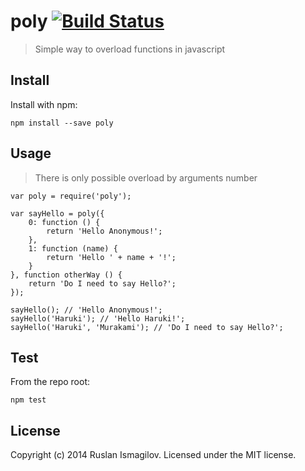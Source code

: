 # poly [![Build Status](https://secure.travis-ci.org/user/poly.png?branch=master)](http://travis-ci.org/user/poly)

> Simple way to overload functions in javascript

## Install

Install with npm:

```
npm install --save poly
```

## Usage
> There is only possible overload by arguments number

```
var poly = require('poly');

var sayHello = poly({
	0: function () {
		return 'Hello Anonymous!';
	},
	1: function (name) {
		return 'Hello ' + name + '!';
	}
}, function otherWay () {
	return 'Do I need to say Hello?';
});

sayHello(); // 'Hello Anonymous!';
sayHello('Haruki'); // 'Hello Haruki!';
sayHello('Haruki', 'Murakami'); // 'Do I need to say Hello?';

```

## Test

From the repo root:

```
npm test
```
## License
Copyright (c) 2014 Ruslan Ismagilov. Licensed under the MIT license.
